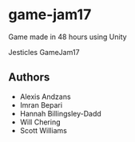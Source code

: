 # game-jam17
Game made in 48 hours using Unity

Jesticles GameJam17

## Authors

* Alexis Andzans
* Imran Bepari
* Hannah Billingsley-Dadd
* Will Chering
* Scott Williams
